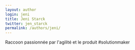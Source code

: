 ```yaml
---
layout: author
login: jeni
title: Jeni Starck
twitter: jen_starck
permalink: /authors/jeni/
---
```

Raccoon passionnée par l'agilité et le produit #solutionmaker
